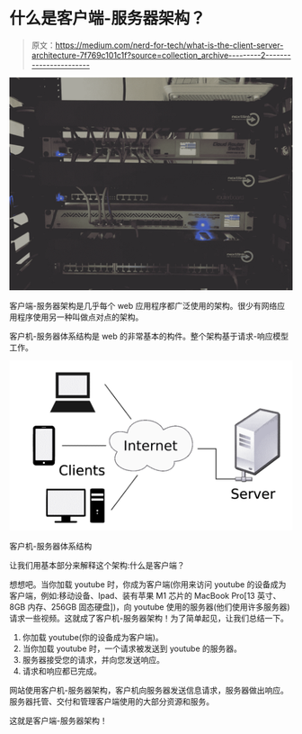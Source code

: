 # 什么是客户端-服务器架构？

> 原文：<https://medium.com/nerd-for-tech/what-is-the-client-server-architecture-7f769c101c1f?source=collection_archive---------2----------------------->

![](img/f989e50736e0f4fd80e8d0e9f3b4ffeb.png)

客户端-服务器架构是几乎每个 web 应用程序都广泛使用的架构。很少有网络应用程序使用另一种叫做点对点的架构。

客户机-服务器体系结构是 web 的非常基本的构件。整个架构基于请求-响应模型工作。

![](img/6a47bcd478f87145d2b3a5fa218dc735.png)

客户机-服务器体系结构

让我们用基本部分来解释这个架构:什么是客户端？

想想吧。当你加载 youtube 时，你成为客户端(你用来访问 youtube 的设备成为客户端，例如:移动设备、Ipad、装有苹果 M1 芯片的 MacBook Pro[13 英寸、8GB 内存、256GB 固态硬盘])，向 youtube 使用的服务器(他们使用许多服务器)请求一些视频。这就成了客户机-服务器架构！为了简单起见，让我们总结一下。

1.  你加载 youtube(你的设备成为客户端)。
2.  当你加载 youtube 时，一个请求被发送到 youtube 的服务器。
3.  服务器接受您的请求，并向您发送响应。
4.  请求和响应都已完成。

网站使用客户机-服务器架构，客户机向服务器发送信息请求，服务器做出响应。服务器托管、交付和管理客户端使用的大部分资源和服务。

这就是客户端-服务器架构！
